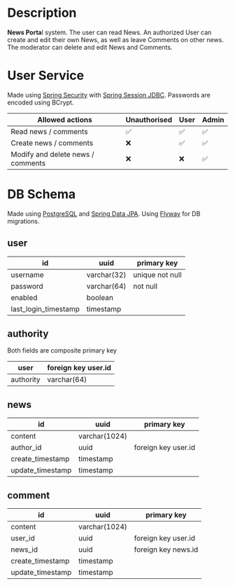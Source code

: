 # Description

**News Porta**l system. The user can read News. An authorized User can create and edit their own News, as well as leave Comments on other news. The moderator can delete and edit News and Comments.

# User Service

Made using [Spring Security](https://spring.io/projects/spring-security) with [Spring Session JDBC](https://www.baeldung.com/spring-session-jdbc). Passwords are encoded using BCrypt.

| Allowed actions | Unauthorised | User | Admin |
| --- | --- | --- | --- |
| Read news / comments | ✅ | ✅ | ✅ |
| Create news / comments | ❌ | ✅ | ✅ |
| Modify and delete news / comments | ❌ | ❌ | ✅ |

# DB Schema

Made using [PostgreSQL](https://www.postgresql.org/) and [Spring Data JPA](https://spring.io/projects/spring-data-jpa). Using [Flyway](https://flywaydb.org/) for DB migrations.

## user

| id | uuid | primary key |
| --- | --- | --- |
| username | varchar(32) | unique not null |
| password | varchar(64) | not null |
| enabled | boolean |  |
| last_login_timestamp | timestamp |  |

## authority

Both fields are composite primary key

| user | foreign key user.id |
| --- | --- |
| authority | varchar(64) |

## news

| id | uuid | primary key |
| --- | --- | --- |
| content | varchar(1024) |  |
| author_id | uuid | foreign key user.id |
| create_timestamp | timestamp |  |
| update_timestamp | timestamp |  |

## comment

| id | uuid | primary key |
| --- | --- | --- |
| content | varchar(1024) |  |
| user_id | uuid | foreign key user.id |
| news_id | uuid | foreign key news.id |
| create_timestamp | timestamp |  |
| update_timestamp | timestamp |  |
